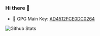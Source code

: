 ### Hi there 👋

- 🔐 GPG Main Key: [AD4512FCE0DC0264](https://www.whitenoise.dev/whitenoise.dev_AD4512FCE0DC0264.asc)


![Github Stats](https://github-readme-stats.vercel.app/api?username=WhiteNoise-Dev&count_private=true&include_all_commits=false&show_icons=true&hide_rank=true)

<!--
- GPG Signature Subkey: [0x89CEC8F3A5AA7BFE](https://raw.githubusercontent.com/WhiteNoise-Dev/WhiteNoise-Dev/master/0xAD4512FCE0DC0264_pubkey.asc)
-->

<!--
| ![Github Stats](https://github-readme-stats.vercel.app/api?username=WhiteNoise-Dev&count_private=true&include_all_commits=false&show_icons=true&hide_rank=true) | GPG Main Key: [0xAD4512FCE0DC0264](https://raw.githubusercontent.com/WhiteNoise-Dev/WhiteNoise-Dev/master/0xAD4512FCE0DC0264_pubkey.asc)  <br/> GPG Commit Sign: [0x89CEC8F3A5AA7BFE](https://raw.githubusercontent.com/WhiteNoise-Dev/WhiteNoise-Dev/master/0xAD4512FCE0DC0264_pubkey.asc) | 
|-|-|
-->

<!--
**WhiteNoise-Dev/WhiteNoise-Dev** is a ✨ _special_ ✨ repository because its `README.md` (this file) appears on your GitHub profile.

Here are some ideas to get you started:

- 🔭 I’m currently working on ...
- 🌱 I’m currently learning ...
- 👯 I’m looking to collaborate on ...
- 🤔 I’m looking for help with ...
- 💬 Ask me about ...
- 📫 How to reach me: ...
- 😄 Pronouns: ...
- ⚡ Fun fact: ...
-->
